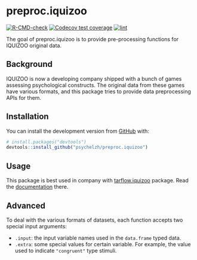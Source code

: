 
<!-- README.md is generated from README.Rmd. Please edit that file -->

# preproc.iquizoo

<!-- badges: start -->

[![R-CMD-check](https://github.com/psychelzh/preproc.iquizoo/workflows/R-CMD-check/badge.svg)](https://github.com/psychelzh/preproc.iquizoo/actions)
[![Codecov test
coverage](https://codecov.io/gh/psychelzh/preproc.iquizoo/branch/main/graph/badge.svg)](https://codecov.io/gh/psychelzh/preproc.iquizoo?branch=main)
[![lint](https://github.com/psychelzh/preproc.iquizoo/workflows/lint/badge.svg)](https://github.com/psychelzh/preproc.iquizoo/actions)
<!-- badges: end -->

The goal of preproc.iquizoo is to provide pre-processing functions for
IQUIZOO original data.

## Background

IQUIZOO is now a developing company shipped with a bunch of games
assessing psychological constructs. The original data from these games
have various formats, and this package tries to provide data
preprocessing APIs for them.

## Installation

You can install the development version from
[GitHub](https://github.com/) with:

``` r
# install.packages("devtools")
devtools::install_github("psychelzh/preproc.iquizoo")
```

## Usage

This package is best used in company with
[tarflow.iquizoo](https://github.com/psychelzh/tarflow.iquizoo) package.
Read the [documentation](https://psychelzh.github.io/tarflow.iquizoo)
there.

## Advanced

To deal with the various formats of datasets, each function accepts two
special input arguments:

-   `.input`: the input variable names used in the `data.frame` typed
    data.
-   `.extra`: some special values for certain variable. For example, the
    value used to indicate `"congruent"` type stimuli.
